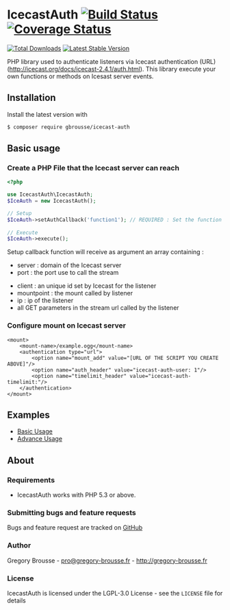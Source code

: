 # IcecastAuth [![Build Status](https://travis-ci.org/gbrousse/IcecastAuth.svg?branch=master)](https://travis-ci.org/gbrousse/IcecastAuth)[![Coverage Status](https://coveralls.io/repos/gbrousse/IcecastAuth/badge.svg?branch=master&service=github)](https://coveralls.io/github/gbrousse/IcecastAuth?branch=master)

[![Total Downloads](https://img.shields.io/packagist/dt/gbrousse/icecast-auth.svg)](https://packagist.org/packages/gbrousse/icecast-auth)
[![Latest Stable Version](https://img.shields.io/packagist/v/gbrousse/icecast-auth.svg)](https://packagist.org/packages/gbrousse/icecast-auth)

PHP library used to authenticate listeners via Icecast authentication (URL) (http://icecast.org/docs/icecast-2.4.1/auth.html).
This library execute your own functions or methods on Icesast server events.

## Installation

Install the latest version with

```bash
$ composer require gbrousse/icecast-auth
```

## Basic usage

### Create a PHP File that the Icecast server can reach
```php
<?php

use IcecastAuth\IcecastAuth; 
$IceAuth = new IcecastAuth();

// Setup
$IceAuth->setAuthCallback('function1'); // REQUIRED : Set the function call for the authentication 
        
// Execute
$IceAuth->execute();

```

Setup callback function will receive as argument an array containing : 
- server : domain of the Icecast server
- port : the port use to call the stream
+ client : an unique id set by Icecast for the listener
+ mountpoint : the mount called by listener
+ ip : ip of the listener
+ all GET parameters in the stream url called by the listener

### Configure mount on Icecast server
```
<mount>
    <mount-name>/example.ogg</mount-name>
    <authentication type="url">
    	<option name="mount_add" value="[URL OF THE SCRIPT YOU CREATE ABOVE]"/>
        <option name="auth_header" value="icecast-auth-user: 1"/>
        <option name="timelimit_header" value="icecast-auth-timelimit:"/>
    </authentication>
</mount>
```


## Examples

- [Basic Usage](examples/basic-usage.php)
- [Advance Usage](examples/advance-usage.php)


## About

### Requirements

- IcecastAuth works with PHP 5.3 or above.

### Submitting bugs and feature requests

Bugs and feature request are tracked on [GitHub](https://github.com/gbrousse/IcecastAuth/issues)

### Author

Gregory Brousse - <pro@gregory-brousse.fr> - <http://gregory-brousse.fr>

### License

IcecastAuth is licensed under the LGPL-3.0 License - see the `LICENSE` file for details

